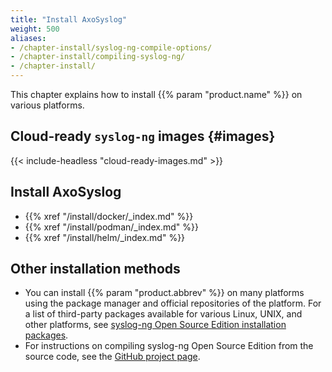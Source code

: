 ```yaml
---
title: "Install AxoSyslog"
weight: 500
aliases:
- /chapter-install/syslog-ng-compile-options/
- /chapter-install/compiling-syslog-ng/
- /chapter-install/
---
```

<!-- DISCLAIMER: This file is based on the syslog-ng Open Source Edition documentation https://github.com/balabit/syslog-ng-ose-guides/commit/2f4a52ee61d1ea9ad27cb4f3168b95408fddfdf2 and is used under the terms of The syslog-ng Open Source Edition Documentation License. The file has been modified by Axoflow. -->

This chapter explains how to install {{% param "product.name" %}} on various platforms.

## Cloud-ready `syslog-ng` images {#images}

{{< include-headless "cloud-ready-images.md" >}}

## Install AxoSyslog

- {{% xref "/install/docker/_index.md" %}}
- {{% xref "/install/podman/_index.md" %}}
- {{% xref "/install/helm/_index.md" %}}

## Other installation methods

- You can install {{% param "product.abbrev" %}} on many platforms using the package manager and official repositories of the platform. For a list of third-party packages available for various Linux, UNIX, and other platforms, see [syslog-ng Open Source Edition installation packages](https://github.com/syslog-ng/syslog-ng/#installation-from-binaries).
- For instructions on compiling syslog-ng Open Source Edition from the source code, see the [GitHub project page](https://github.com/syslog-ng/syslog-ng/#installation-from-source).
